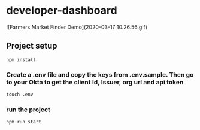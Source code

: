 # developer-dashboard

![Farmers Market Finder Demo](2020-03-17 10.26.56.gif)

## Project setup
```
npm install
```
### Create a .env file and copy the keys from .env.sample.  Then go to your Okta to get the client Id, Issuer, org url and api token
```
touch .env
```


### run the project
```
npm run start
```


